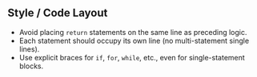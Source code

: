 ## Style / Code Layout

- Avoid placing `return` statements on the same line as preceding logic.
- Each statement should occupy its own line (no multi-statement single lines).
- Use explicit braces for `if`, `for`, `while`, etc., even for single-statement blocks.
